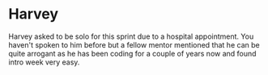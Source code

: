 # Harvey

Harvey asked to be solo for this sprint due to a hospital appointment. You haven't spoken to him before but a fellow mentor mentioned that he can be quite arrogant as he has been coding for a couple of years now and found intro week very easy.